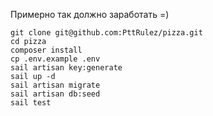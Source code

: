 Примерно так должно заработать =)

```
git clone git@github.com:PttRulez/pizza.git
cd pizza
composer install
cp .env.example .env
sail artisan key:generate
sail up -d
sail artisan migrate
sail artisan db:seed
sail test
```